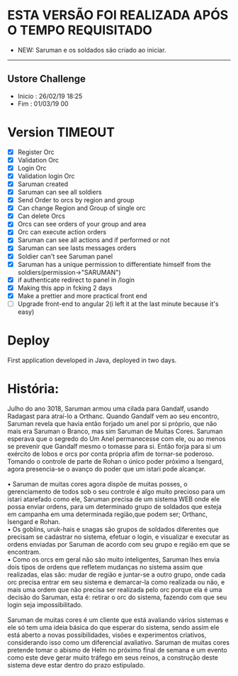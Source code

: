 # ESTA VERSÃO FOI REALIZADA APÓS O TEMPO REQUISITADO
 - NEW: Saruman e os soldados são criado ao iniciar.

----

## Ustore Challenge

- Inicio : 26/02/19 18:25
- Fim : 01/03/19 00

# Version TIMEOUT
- [x] Register Orc
- [x] Validation Orc
- [x] Login Orc
- [x] Validation login Orc
- [x] Saruman created
- [x] Saruman can see all soldiers
- [x] Send Order to orcs by region and group
- [x] Can change Region and Group of single orc
- [x] Can delete Orcs
- [x] Orcs can see orders of your group and area
- [x] Orc can execute action orders
- [x] Saruman can see all actions and if performed or not
- [X] Saruman can see lasts messages orders
- [X] Soldier can't see Saruman panel
- [X] Saruman has a unique permission to differentiate himself from the soldiers(permission->"SARUMAN")
- [X] if authenticate redirect to panel in /login
- [x] Making this app in fcking 2 days
- [X] Make a prettier and more practical front end
- [ ] Upgrade front-end to angular 2(i left it at the last minute because it's easy)

# Deploy

First application developed in Java, deployed in two days. 

# História:
  Julho do ano 3018, Saruman armou uma cilada para Gandalf, usando Radagast para atraí-lo a Orthanc. Quando Gandalf vem ao seu encontro, Saruman revela que havia então forjado um anel por si próprio, que não mais era Saruman o Branco, mas sim Saruman de Muitas Cores. Saruman esperava que o segredo do Um Anel permanecesse com ele, ou ao menos se prevenir que Gandalf mesmo o tomasse para si. Então forja para si um exército de lobos e orcs por conta própria afim de tornar-se poderoso. Tomando o controle de parte de Rohan o único poder próximo a Isengard, agora presencia-se o avanço do poder que um istari pode alcançar.<br><br>
•	  Saruman de muitas cores agora dispõe de muitas posses, o gerenciamento de todos sob o seu controle é algo muito precioso para um istari atarefado como ele, Saruman precisa de um sistema WEB onde ele possa enviar ordens, para um determinado grupo de soldados que esteja em campanha em uma determinada região,que podem ser; Orthanc, Isengard e Rohan. <br>
•	  Os goblins, uruk-hais e snagas são grupos de soldados diferentes que precisam se cadastrar no sistema, efetuar o login, e visualizar e executar as ordens enviadas por Saruman de acordo com seu grupo e região em que se encontram.<br>
•	  Como os orcs em geral não são muito inteligentes, Saruman lhes envia dois tipos de ordens que refletem mudanças no sistema assim que realizadas, elas são: mudar de região e juntar-se a outro grupo, onde cada orc precisa entrar em seu sistema e demarcar-la como realizada ou não, e mais uma ordem que não precisa ser realizada pelo orc porque ela é uma decisão do Saruman, esta é: retirar o orc do sistema, fazendo com que seu login seja impossibilitado. <br><br>
Saruman de muitas cores é um cliente que está avaliando vários sistemas e ele só tem uma ideia básica do que esperar do sistema, sendo assim ele está aberto a novas possibilidades, visões e experimentos criativos, considerando isso como um diferencial avaliativo. Saruman de muitas cores pretende tomar o abismo de Helm no próximo final de semana e um evento como este deve gerar muito tráfego em seus reinos, a construção deste sistema deve estar dentro do prazo estipulado.<br>
